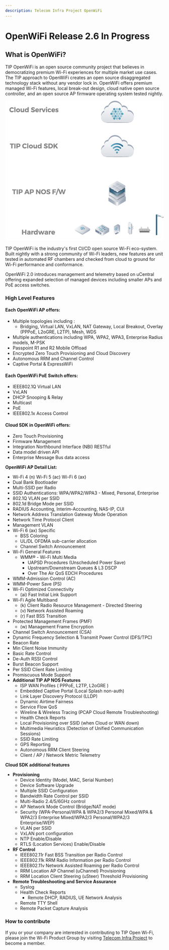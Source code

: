 ```yaml
---
description: Telecom Infra Project OpenWiFi
---
```


# OpenWiFi Release 2.6 In Progress

## What is OpenWiFi?

TIP OpenWiFi is an open source community project that believes in democratizing premium Wi-Fi experiences for multiple market use cases. The TIP approach to OpenWiFi creates an open source disaggregated technology stack without any vendor lock in. OpenWiFi offers premium managed Wi-Fi features, local break-out design, cloud native open source controller, and an open source AP firmware operating system tested nightly.

![Open Technology Stack - Many Platforms - Many Service Options](<.gitbook/assets/image (5).png>)

TIP OpenWiFi is the industry's first CI/CD open source Wi-Fi eco-system. Built nightly with a strong community of Wi-Fi leaders, new features are unit tested in automated RF chambers and checked from cloud to ground for Wi-Fi performance and conformance.

OpenWiFi 2.0 introduces management and telemetry based on uCentral offering expanded selection of managed devices including smaller APs and PoE access switches.

### High Level Features

#### Each OpenWiFi AP offers:

* Multiple topologies including :
  * Bridging, Virtual LAN, VxLAN, NAT Gateway, Local Breakout, Overlay (PPPoE, L2oGRE, L2TP), Mesh, WDS&#x20;
* Multiple authentications including WPA, WPA2, WPA3, Enterprise Radius models, M-PSK
* Passpoint R1 and R2 Mobile Offload
* Encrypted Zero Touch Provisioning and Cloud Discovery
* Autonomous RRM and Channel Control
* Captive Portal & ExpressWiFi

#### Each OpenWiFi PoE Switch offers:

* IEEE802.1Q Virtual LAN
* VxLAN
* DHCP Snooping & Relay
* Multicast
* PoE
* IEEE802.1x Access Control

#### Cloud SDK in OpenWiFi offers:

* Zero Touch Provisioning&#x20;
* Firmware Management
* Integration Northbound Interface (NBI) RESTful
* Data model driven API&#x20;
* Enterprise Message Bus data access&#x20;

**OpenWiFi AP Detail List:**

* Wi-Fi 4 (n) Wi-Fi 5 (ac) Wi-Fi 6 (ax)&#x20;
* Dual Bank Bootloader
* Multi-SSID per Radio
* SSID Authentications: WPA/WPA2/WPA3 - Mixed, Personal, Enterprise
* 802.1Q VLAN per SSID&#x20;
* 802.1d Bridge Mode per SSID
* RADIUS Accounting, Interim-Accounting, NAS-IP, CUI
* Network Address Translation Gateway Mode Operation
* Network Time Protocol Client
* Management VLAN&#x20;
* Wi-Fi 6 (ax) Specific
  * BSS Coloring
  * UL/DL OFDMA sub-carrier allocation
  * Channel Switch Announcement
* Wi-Fi General Features
  * WMM® - Wi-Fi Multi Media
    * UAPSD Procedures (Unscheduled Power Save)&#x20;
    * Upstream/Downstream Queues & L3 DSCP
    * Over The Air QoS EDCH Procedures
* WMM-Admission Control (AC)&#x20;
* WMM-Power Save (PS)
* Wi-Fi Optimized Connectivity
  * (ai) Fast Initial Link Support
* Wi-Fi Agile Multiband
  * (k) Client Radio Resource Management - Directed Steering
  * (v) Network Assisted Roaming
  * (r) Fast BSS Transition
* Protected Management Frames (PMF)&#x20;
  * (w) Management Frame Encryption
* Channel Switch Announcement (CSA)
* Dynamic Frequency Selection & Transmit Power Control (DFS/TPC)
* Beacon Rate&#x20;
* Min Client Noise Immunity
* Basic Rate Control
* De-Auth RSSI Control
* Burst Beacon Support
* Per SSID Client Rate Limiting
* Promiscuous Mode Support&#x20;
* **Additional TIP AP NOS Features**
  * ISP WAN Profiles ( PPPoE, L2TP, L2oGRE )
  * Embedded Captive Portal (Local Splash non-auth)
  * Link Layer Discovery Protocol (LLDP)
  * Dynamic Airtime Fairness
  * Service Flow QoS&#x20;
  * Wireline & Wireless Tracing (PCAP Cloud Remote Troubleshooting)
  * Health Check Reports
  * Local Provisioning over SSID (when Cloud or WAN down)
  * Multimedia Heuristics (Detection of Unified Communication Sessions)
  * SSID Rate Limiting
  * GPS Reporting
  * Autonomous RRM Client Steering&#x20;
  * Client / AP / Network Metric Telemetry&#x20;

**Cloud SDK additional features**

* **Provisioning**&#x20;
  * Device Identity (Model, MAC, Serial Number)
  * Device Software Upgrade
  * Multiple SSID Configuration
  * Bandwidth Rate Control per SSID
  * Multi-Radio 2.4/5/6GHz control
  * AP Network Mode Control (Bridge/NAT mode)
  * Security (WPA-Personal/WPA & WPA2/3 Personal Mixed/WPA & WPA2/3 Enterprise Mixed/WPA2/3 Personal/WPA2/3 Enterprise/WEP)
  * VLAN per SSID
  * VxLAN port configuration
  * NTP Enable/Disable
  * RTLS (Location Services) Enable/Disable&#x20;
* **RF Control**
  * IEEE802.11r Fast BSS Transition per Radio Control
  * IEEE802.11k RRM Radio Information per Radio Control
  * IEEE802.11v Network Assisted Roaming per Radio Control
  * RRM Location AP Channel (uChannel) Provisioning
  * RRM Location Client Steering (uSteer) Threshold Provisioning&#x20;
* **Remote Troubleshooting and Service Assurance**
  * Syslog&#x20;
  * Health Check Reports
    * Remote DHCP, RADIUS, UE Network Analysis&#x20;
  * Remote TTY Shell&#x20;
  * Remote Packet Capture Analysis&#x20;

### **How to contribute**

If you or your company are interested in contributing to TIP Open Wi-Fi, please join the Wi-Fi Product Group by visiting [Telecom Infra Project](https://telecominfraproject.com/apply-for-membership/) to become a member.
